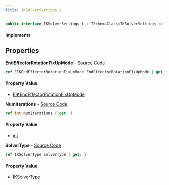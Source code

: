 ```yaml
---
title: IKSolverSettings_t
---
```


```csharp
public interface IKSolverSettings_t : ISchemaClass<IKSolverSettings_t>, ISchemaField, ISchemaClass, INativeHandle
```

#### Implements

## Properties

**EndEffectorRotationFixUpMode** - [Source Code](https://github.com/swiftly-solution/swiftlys2/blob/master/managed/src/SwiftlyS2.Generated/Schemas/Interfaces/IKSolverSettings_t.cs#L20)

```csharp
ref EIKEndEffectorRotationFixUpMode EndEffectorRotationFixUpMode { get; }
```

#### Property Value

- [EIKEndEffectorRotationFixUpMode](/docs/api/shared/schemadefinitions/eikendeffectorrotationfixupmode)

**NumIterations** - [Source Code](https://github.com/swiftly-solution/swiftlys2/blob/master/managed/src/SwiftlyS2.Generated/Schemas/Interfaces/IKSolverSettings_t.cs#L18)

```csharp
ref int NumIterations { get; }
```

#### Property Value

- [int](https://learn.microsoft.com/dotnet/api/system.int32)

**SolverType** - [Source Code](https://github.com/swiftly-solution/swiftlys2/blob/master/managed/src/SwiftlyS2.Generated/Schemas/Interfaces/IKSolverSettings_t.cs#L16)

```csharp
ref IKSolverType SolverType { get; }
```

#### Property Value

- [IKSolverType](/docs/api/shared/schemadefinitions/iksolvertype)


